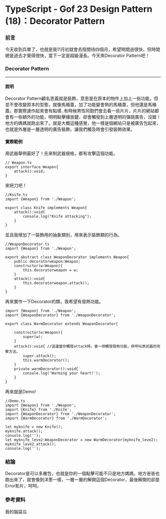 # TypeScript - Gof 23 Design Pattern (18)：Decorator Pattern
### 前言
今天收到兵單了，也就是我11月初就會去陰間待四個月，希望時間過很快，但時間總是過去才覺得很快，當下一定是超級漫長。今天來Decorator Pattern吧！

### Decorator Pattern
---
#### 說明
Decorator Pattern顧名思義就是裝飾，意思是在原本的物件上加上一些功能，但並不會改變原本的型態，就像馬桶蓋，加了功能變會熱的馬桶蓋，但他還是馬桶蓋。那實際運作起來會有點樣..有時候男性同胞們會去看一些片片，片片的網站都會有一些額外的功能，明明點擊播放鍵，卻會觸發到上層透明的彈跳廣告，沒錯！地方的媽媽就跑出來了。就是大概這種感覺，他一樣是個網站只是被廣告包起來，也就是外層是一層透明的廣告裝飾，讓我們觸及時會引發裝飾效果。

#### 實際範例
用武器舉例最好了！先來制武器規格，都有攻擊這個功能。
```
// Weapon.ts
export interface Weapon{
    attack():void;
}
```
來把刀吧！
```
//Knife.ts
import {Weapon} from './Weapon';

export class Knife implements Weapon{
    attack():void{
        console.log("Knife attacking");
    }
}
```
並且我增加了一裝飾用的抽象類別，用來表示裝飾類的行為。
```
//WeaponDecorator.ts
import {Weapon} from './Weapon';

export abstract class WeaponDecorator implements Weapon{
    public decoratorweapon:Weapon;
    constructor(w:Weapon){
        this.decoratorweapon = w;
    }
    attack():void{
        this.decoratorweapon.attack();
    }
}
```
再來實作一下Decorator的類，我希望有發熱功能。
```
import {Weapon} from './Weapon';
import {WeaponDecorator} from './WeaponDecorator';

export class WarmDecorator extends WeaponDecorator{

    constructor(w:Weapon){
        super(w);
    }
    attack():void{ //這邊當你觸發attack時，會一併觸發發熱功能，併呼叫原武器的攻擊方法。
        super.attack();
        this.warmDecorator();
    }
    private warmDecorator():void{
        console.log('Warming your heart!');
    }
}
```
再來就是Demo!
```
//Demo.ts
import {Weapon} from './Weapon';
import {Knife} from './Knife';
import {WeaponDecorator} from './WeaponDecorator';
import {WarmDecorator} from './WarmDecorator';

let myknife = new Knife();
myknife.attack();
console.log('');
let myknife_leve2:WeaponDecorator = new WarmDecorator(myknife_leve2);
myknife_leve2.attack();
console.log('');
```

### 結論
Decorator是可以多層包，也就是你的一個點擊可能不只是地方媽媽，地方爸爸也跑出來了，就會像剝洋蔥一樣，一層一層的解開這個Decorator，最後解開的卻是Error影片，呵呵。

### 參考資料
我的腦袋瓜